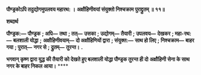 **पौण्ड्रकोऽपि तदुद्योगमुपलवय महारथ: ।** **अक्षौहिणीवयां संयुक्तो निश्चक्राम पुराद्द्रुतम् ॥ ११॥** 

**शब्दार्थ** 

**पौण्ड्रक:—** **पौण्ड्रक** **; अपि—** **तथा** **; तत्—** **उसका** **; उद्योगम्—** **तैयारी** **; उपलवय—** **देखकर** **; महा-रथ:—** **बलशाली योद्धा** **;** **अक्षौहिणीवयाम्—** **दो अक्षौहिणियों द्वारा** **; संयुक्त:—** **साथ हो लिए** **; निश्चक्राम—** **बाहर गया** **; पुरात्—** **नगर से** **; द्रुतम्—** **तुरन्त।** **.** 

**भगवान् कृष्ण द्वारा युद्ध की तैयारी को देखते हुए बलशाली योद्धा पौण्ड्रक तुरन्त ही दो** **अक्षौहिणी सेना के साथ नगर के बाहर निकल आया।** **** 